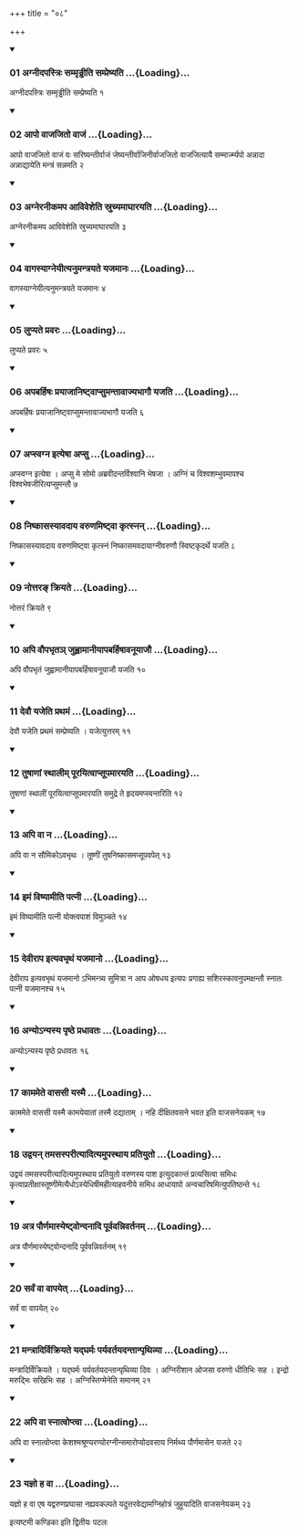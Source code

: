 +++
title = "०८"

+++

<div class="js_include" includetitle="true" newlevelforh1="3" unfilled="" url="/vedAH_yajuH/taittirIyam/sUtram/ApastambaH/shrautam/vishvAsa-prastutiH/08/08/01_agnIdapastriH_sammRDDhIti_sampreShyati.md">
<details open><summary><h3>01 अग्नीदपस्त्रिः सम्मृड्ढीति सम्प्रेष्यति ...{Loading}...</h3></summary>

अग्नीदपस्त्रिः सम्मृड्ढीति सम्प्रेष्यति १
</details>
</div>


<div class="js_include" includetitle="true" newlevelforh1="3" unfilled="" url="/vedAH_yajuH/taittirIyam/sUtram/ApastambaH/shrautam/vishvAsa-prastutiH/08/08/02_Apo_vAjajito_vAjaM.md">
<details open><summary><h3>02 आपो वाजजितो वाजं ...{Loading}...</h3></summary>

आपो वाजजितो वाजं वः सरिष्यन्तीर्वाजं जेष्यन्तीर्वाजिनीर्वाजजितो वाजजित्यायै सम्मार्ज्म्यपो अन्नादा अन्नाद्यायेति मन्त्रं सन्नमति २
</details>
</div>


<div class="js_include" includetitle="true" newlevelforh1="3" unfilled="" url="/vedAH_yajuH/taittirIyam/sUtram/ApastambaH/shrautam/vishvAsa-prastutiH/08/08/03_agneranIkamapa_Avivesheti_sruchyamAghArayati.md">
<details open><summary><h3>03 अग्नेरनीकमप आविवेशेति स्रुच्यमाघारयति ...{Loading}...</h3></summary>

अग्नेरनीकमप आविवेशेति स्रुच्यमाघारयति ३
</details>
</div>


<div class="js_include" includetitle="true" newlevelforh1="3" unfilled="" url="/vedAH_yajuH/taittirIyam/sUtram/ApastambaH/shrautam/vishvAsa-prastutiH/08/08/04_vAgasyAgneyItyanumantrayate_yajamAnaH.md">
<details open><summary><h3>04 वागस्याग्नेयीत्यनुमन्त्रयते यजमानः ...{Loading}...</h3></summary>

वागस्याग्नेयीत्यनुमन्त्रयते यजमानः ४
</details>
</div>


<div class="js_include" includetitle="true" newlevelforh1="3" unfilled="" url="/vedAH_yajuH/taittirIyam/sUtram/ApastambaH/shrautam/vishvAsa-prastutiH/08/08/05_lupyate_pravaraH.md">
<details open><summary><h3>05 लुप्यते प्रवरः ...{Loading}...</h3></summary>

लुप्यते प्रवरः ५
</details>
</div>


<div class="js_include" includetitle="true" newlevelforh1="3" unfilled="" url="/vedAH_yajuH/taittirIyam/sUtram/ApastambaH/shrautam/vishvAsa-prastutiH/08/08/06_apabarhiShaH_prayAjAniShTvApsumantAvAjyabhAgau_yajati.md">
<details open><summary><h3>06 अपबर्हिषः प्रयाजानिष्ट्वाप्सुमन्तावाज्यभागौ यजति ...{Loading}...</h3></summary>

अपबर्हिषः प्रयाजानिष्ट्वाप्सुमन्तावाज्यभागौ यजति ६
</details>
</div>


<div class="js_include" includetitle="true" newlevelforh1="3" unfilled="" url="/vedAH_yajuH/taittirIyam/sUtram/ApastambaH/shrautam/vishvAsa-prastutiH/08/08/07_apsvagna_ityeShA_apsu.md">
<details open><summary><h3>07 अप्स्वग्न इत्येषा अप्सु ...{Loading}...</h3></summary>

अप्स्वग्न इत्येषा । अप्सु मे सोमो अब्रवीदन्तर्विश्वानि भेषजा । अग्निं च विश्वशम्भुवमापश्च विश्वभेषजीरित्यप्सुमन्तौ ७
</details>
</div>


<div class="js_include" includetitle="true" newlevelforh1="3" unfilled="" url="/vedAH_yajuH/taittirIyam/sUtram/ApastambaH/shrautam/vishvAsa-prastutiH/08/08/08_niShkAsasyAvadAya_varuNamiShTvA_kRtsnan.md">
<details open><summary><h3>08 निष्कासस्यावदाय वरुणमिष्ट्वा कृत्स्नन् ...{Loading}...</h3></summary>

निष्कासस्यावदाय वरुणमिष्ट्वा कृत्स्नं निष्कासमवदायाग्नीवरुणौ स्विष्टकृदर्थे यजति ८
</details>
</div>


<div class="js_include" includetitle="true" newlevelforh1="3" unfilled="" url="/vedAH_yajuH/taittirIyam/sUtram/ApastambaH/shrautam/vishvAsa-prastutiH/08/08/09_nottara~N_kriyate.md">
<details open><summary><h3>09 नोत्तरङ् क्रियते ...{Loading}...</h3></summary>

नोत्तरं क्रियते ९
</details>
</div>


<div class="js_include" includetitle="true" newlevelforh1="3" unfilled="" url="/vedAH_yajuH/taittirIyam/sUtram/ApastambaH/shrautam/vishvAsa-prastutiH/08/08/10_api_vaupabhRta~n_juhvAmAnIyApabarhiShAvanUyAjau.md">
<details open><summary><h3>10 अपि वौपभृतञ् जुह्वामानीयापबर्हिषावनूयाजौ ...{Loading}...</h3></summary>

अपि वौपभृतं जुह्वामानीयापबर्हिषावनूयाजौ यजति १०
</details>
</div>


<div class="js_include" includetitle="true" newlevelforh1="3" unfilled="" url="/vedAH_yajuH/taittirIyam/sUtram/ApastambaH/shrautam/vishvAsa-prastutiH/08/08/11_devau_yajeti_prathamaM.md">
<details open><summary><h3>11 देवौ यजेति प्रथमं ...{Loading}...</h3></summary>

देवौ यजेति प्रथमं सम्प्रेष्यति । यजेत्युत्तरम् ११
</details>
</div>


<div class="js_include" includetitle="true" newlevelforh1="3" unfilled="" url="/vedAH_yajuH/taittirIyam/sUtram/ApastambaH/shrautam/vishvAsa-prastutiH/08/08/12_tuShANAM_sthAlIm_pUrayitvApsUpamArayati.md">
<details open><summary><h3>12 तुषाणां स्थालीम् पूरयित्वाप्सूपमारयति ...{Loading}...</h3></summary>

तुषाणां स्थालीं पूरयित्वाप्सूपमारयति समुद्रे ते हृदयमप्स्वन्तरिति १२
</details>
</div>


<div class="js_include" includetitle="true" newlevelforh1="3" unfilled="" url="/vedAH_yajuH/taittirIyam/sUtram/ApastambaH/shrautam/vishvAsa-prastutiH/08/08/13_api_vA_na.md">
<details open><summary><h3>13 अपि वा न ...{Loading}...</h3></summary>

अपि वा न सौमिकोऽवभृथः । तूष्णीं तुषनिष्कासमप्सूपवपेत् १३
</details>
</div>


<div class="js_include" includetitle="true" newlevelforh1="3" unfilled="" url="/vedAH_yajuH/taittirIyam/sUtram/ApastambaH/shrautam/vishvAsa-prastutiH/08/08/14_imaM_viShyAmIti_patnI.md">
<details open><summary><h3>14 इमं विष्यामीति पत्नी ...{Loading}...</h3></summary>

इमं विष्यामीति पत्नी योक्त्वपाशं विमुञ्चते १४
</details>
</div>


<div class="js_include" includetitle="true" newlevelforh1="3" unfilled="" url="/vedAH_yajuH/taittirIyam/sUtram/ApastambaH/shrautam/vishvAsa-prastutiH/08/08/15_devIrApa_ityavabhRthaM_yajamAno.md">
<details open><summary><h3>15 देवीराप इत्यवभृथं यजमानो ...{Loading}...</h3></summary>

देवीराप इत्यवभृथं यजमानो ऽभिमन्त्र्य सुमित्रा न आप ओषधय इत्यपः प्रगाह्य सशिरस्कावनुपमक्षन्तौ स्नातः पत्नी यजमानश्च १५
</details>
</div>


<div class="js_include" includetitle="true" newlevelforh1="3" unfilled="" url="/vedAH_yajuH/taittirIyam/sUtram/ApastambaH/shrautam/vishvAsa-prastutiH/08/08/16_anyo-nyasya_pRShThe_pradhAvataH.md">
<details open><summary><h3>16 अन्योऽन्यस्य पृष्ठे प्रधावतः ...{Loading}...</h3></summary>

अन्योऽन्यस्य पृष्ठे प्रधावतः १६
</details>
</div>


<div class="js_include" includetitle="true" newlevelforh1="3" unfilled="" url="/vedAH_yajuH/taittirIyam/sUtram/ApastambaH/shrautam/vishvAsa-prastutiH/08/08/17_kAmamete_vAsasI_yasmai.md">
<details open><summary><h3>17 काममेते वाससी यस्मै ...{Loading}...</h3></summary>

काममेते वाससी यस्मै कामयेयातां तस्मै दद्याताम् । नहि दीक्षितवसने भवत इति वाजसनेयकम् १७
</details>
</div>


<div class="js_include" includetitle="true" newlevelforh1="3" unfilled="" url="/vedAH_yajuH/taittirIyam/sUtram/ApastambaH/shrautam/vishvAsa-prastutiH/08/08/18_udvayan_tamasasparItyAdityamupasthAya_pratiyuto.md">
<details open><summary><h3>18 उद्वयन् तमसस्परीत्यादित्यमुपस्थाय प्रतियुतो ...{Loading}...</h3></summary>

उद्वयं तमसस्परीत्यादित्यमुपस्थाय प्रतियुतो वरुणस्य पाश इत्युदकान्तं प्रत्यसित्वा समिधः कृत्वाप्रतीक्षास्तूष्णीमेत्यैधोऽस्येधिषीमहीत्याहवनीये समिध आधायापो अन्वचारिषमित्युपतिष्ठन्ते १८
</details>
</div>


<div class="js_include" includetitle="true" newlevelforh1="3" unfilled="" url="/vedAH_yajuH/taittirIyam/sUtram/ApastambaH/shrautam/vishvAsa-prastutiH/08/08/19_atra_paurNamAsyeShTvondanAdi_pUrvavannivartanam.md">
<details open><summary><h3>19 अत्र पौर्णमास्येष्ट्वोन्दनादि पूर्ववन्निवर्तनम् ...{Loading}...</h3></summary>

अत्र पौर्णमास्येष्ट्वोन्दनादि पूर्ववन्निवर्तनम् १९
</details>
</div>


<div class="js_include" includetitle="true" newlevelforh1="3" unfilled="" url="/vedAH_yajuH/taittirIyam/sUtram/ApastambaH/shrautam/vishvAsa-prastutiH/08/08/20_sarvaM_vA_vApayet.md">
<details open><summary><h3>20 सर्वं वा वापयेत् ...{Loading}...</h3></summary>

सर्वं वा वापयेत् २०
</details>
</div>


<div class="js_include" includetitle="true" newlevelforh1="3" unfilled="" url="/vedAH_yajuH/taittirIyam/sUtram/ApastambaH/shrautam/vishvAsa-prastutiH/08/08/21_mantrAdirvikriyate_yadgharmaH_paryavartayadantAnpRthivyA.md">
<details open><summary><h3>21 मन्त्रादिर्विक्रियते यद्घर्मः पर्यवर्तयदन्तान्पृथिव्या ...{Loading}...</h3></summary>

मन्त्रादिर्विक्रियते । यद्घर्मः पर्यवर्तयदन्तान्पृथिव्या दिवः । अग्निरीशान ओजसा वरुणो धीतिभिः सह । इन्द्रो मरुद्भिः सखिभिः सह । अग्निस्तिग्मेनेति समानम् २१
</details>
</div>


<div class="js_include" includetitle="true" newlevelforh1="3" unfilled="" url="/vedAH_yajuH/taittirIyam/sUtram/ApastambaH/shrautam/vishvAsa-prastutiH/08/08/22_api_vA_snAtvoptvA.md">
<details open><summary><h3>22 अपि वा स्नात्वोप्त्वा ...{Loading}...</h3></summary>

अपि वा स्नात्वोप्त्वा केशश्मश्रूण्यरण्योरग्नीन्समारोप्योदवसाय निर्मथ्य पौर्णमासेन यजते २२
</details>
</div>


<div class="js_include" includetitle="true" newlevelforh1="3" unfilled="" url="/vedAH_yajuH/taittirIyam/sUtram/ApastambaH/shrautam/vishvAsa-prastutiH/08/08/23_yajno_ha_vA.md">
<details open><summary><h3>23 यज्ञो ह वा ...{Loading}...</h3></summary>

यज्ञो ह वा एष यद्वरुणप्रघासा नह्यवकल्पते यदुत्तरवेद्यामग्निहोत्रं जुहुयादिति वाजसनेयकम् २३
</details>
</div>



  
इत्यष्टमी कण्डिका 
इति द्वितीयः पटलः
